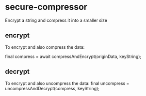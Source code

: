 
<!--
This README describes the package. If you publish this package to pub.dev,
this README's contents appear on the landing page for your package.

For information about how to write a good package README, see the guide for
[writing package pages](https://dart.dev/guides/libraries/writing-package-pages).

For general information about developing packages, see the Dart guide for
[creating packages](https://dart.dev/guides/libraries/create-library-packages)
and the Flutter guide for
[developing packages and plugins](https://flutter.dev/developing-packages).
-->

# secure-compressor
Encrypt a string and compress it into a smaller size

## encrypt

To encrypt and also compress the data:

final compress = await compressAndEncrypt(originData, keyString);

## decrypt

To encrypt and also uncompress the data:
final uncompress = uncompressAndDecrypt(compress, keyString);
